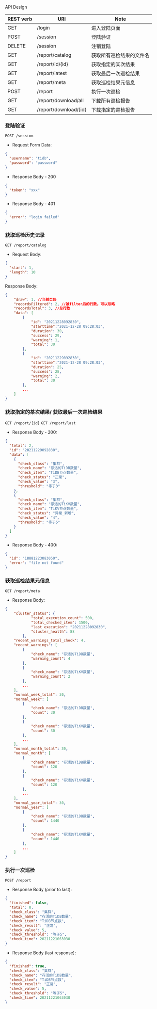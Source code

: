 API Design

| REST verb | URI                   | Note                     |
| --------- | --------------------- | ------------------------ |
| GET       | /login                | 进入登陆页面             |
| POST      | /session              | 登陆验证                 |
| DELETE    | /session              | 注销登陆                 |
| GET       | /report/catalog       | 获取所有巡检结果的文件名 |
| GET       | /report/id/{id}       | 获取指定的某次结果       |
| GET       | /report/latest        | 获取最后一次巡检结果     |
| GET       | /report/meta          | 获取巡检结果元信息       |
| POST      | /report               | 执行一次巡检             |
| GET       | /report/download/all  | 下载所有巡检报告         |
| GET       | /report/download/{id} | 下载指定的巡检报告       |

### 登陆验证

`POST /session`

- Request Form Data:

```json
{
  "username": "tidb",
  "password": "password"
}
```

- Response Body - 200

```json
{
  "token": "xxx"
}
```

- Response Body - 401

```json
{
  "error": "login failed"
}
```

### 获取巡检历史记录

`GET /report/catalog`

- Request Body:

```json
{
  "start": 1,
  "length": 10
}
```

Response Body:

```json
{
	"draw": 1, //当前页码
    "recordsFiltered": 2, //被filter后的行数，可以忽略
	"recordsTotal": 3, //总行数
	"data": [
		{
			"id": "20211228092830",
			"starttime":"2021-12-28 09:28:03",
			"duration": 30,
			"success": 29,
			"warning": 1,
			"total": 30
		},
		{
			"id": "20211229092830",
			"starttime":"2021-12-28 09:28:03",
			"duration": 25,
			"success": 28,
			"warning": 2,
			"total": 30
		},
		...
	]
}
```

### 获取指定的某次结果/ 获取最后一次巡检结果

`GET /report/{id}` `GET /report/last`

- Response Body - 200:

```json
{
  "total": 2,
  "id": "20211229092830",
  "data": [
    {
      "check_class": "集群",
      "check_name": "存活的TiDB数量",
      "check_item": "TiDB节点数量",
      "check_status": "正常",
      "check_value": "3",
      "threshold": "等于3"
    },
    {
      "check_class": "集群",
      "check_name": "存活的TiKV数量",
      "check_item": "TiKV节点数量",
      "check_status": "异常_新增",
      "check_value": "4",
      "threshold": "等于5"
    }
  ]
}
```

- Response Body - 400:

```json
{
  "id": "18881223083050",
  "error": "file not found"
}
```

### 获取巡检结果元信息

`GET /report/meta`

- Response Body:

```json
{
	"cluster_status": {
			"total_execution_count": 500,
			"total_checked_item": 1500,
			"last_execution": "20211228092830",
			"cluster_health": 88
		},
	"recent_warnings_total_check": 4,
	"recent_warnings": [
		{
			"check_name": "存活的TiDB数量",
			"warning_count": 4
		},
		{
			"check_name": "存活的TiKV数量",
			"warning_count": 2
		},
        ...
	],
	"normal_week_total": 30,
	"normal_week": [
		{
			"check_name": "存活的TiDB数量",
			"count": 30
		},
		{
			"check_name": "存活的TiKV数量",
			"count": 30
		},
		...
	],
	"normal_month_total": 30,
	"normal_month": [
		{
			"check_name": "存活的TiDB数量",
			"count": 120
		},
		{
			"check_name": "存活的TiKV数量",
			"count": 120
		},
		...
	],
	"normal_year_total": 30,
	"normal_year": [
		{
			"check_name": "存活的TiDB数量",
			"count": 1440
		},
		{
			"check_name": "存活的TiKV数量",
			"count": 1440
		},
		...
	]
}
```

### 执行一次巡检

`POST /report`

- Response Body (prior to last):

```json
{
  "finished": false,
  "total": 0,
  "check_class": "集群",
  "check_name": "存活的TiDB数量",
  "check_item": "TiDB节点数",
  "check_result": "正常",
  "check_value": 5,
  "check_threshold": "等于5",
  "check_time": 20211221063030
}
```

- Response Body (last response):

```json
{
  "finished": true,
  "check_class": "集群",
  "check_name": "存活的TiDB数量",
  "check_item": "TiDB节点数",
  "check_result": "正常",
  "check_value": 5,
  "check_threshold": "等于5",
  "check_time": 20211221063030
}
```
